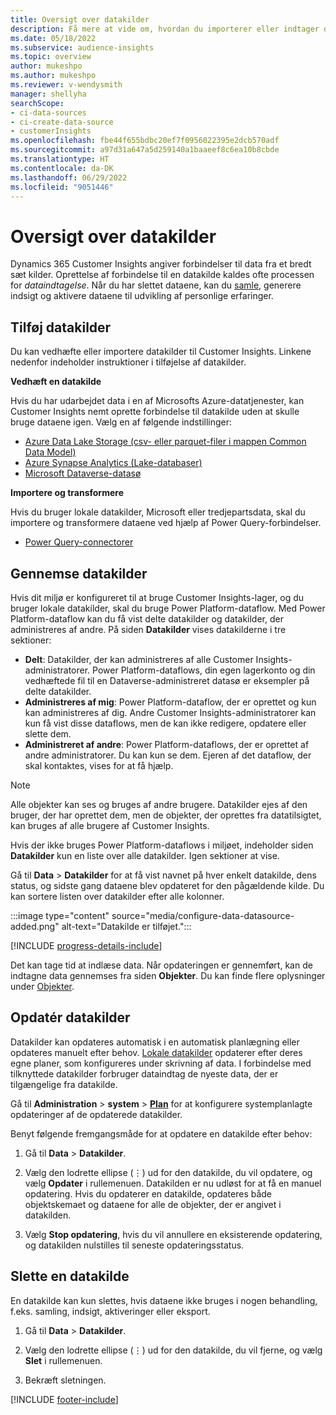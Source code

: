 ```yaml
---
title: Oversigt over datakilder
description: Få mere at vide om, hvordan du importerer eller indtager data fra forskellige kilder.
ms.date: 05/18/2022
ms.subservice: audience-insights
ms.topic: overview
author: mukeshpo
ms.author: mukeshpo
ms.reviewer: v-wendysmith
manager: shellyha
searchScope:
- ci-data-sources
- ci-create-data-source
- customerInsights
ms.openlocfilehash: fbe44f655bdbc20ef7f0956022395e2dcb570adf
ms.sourcegitcommit: a97d31a647a5d259140a1baaeef8c6ea10b8cbde
ms.translationtype: HT
ms.contentlocale: da-DK
ms.lasthandoff: 06/29/2022
ms.locfileid: "9051446"
---
```

# <a name="data-sources-overview"></a>Oversigt over datakilder

Dynamics 365 Customer Insights angiver forbindelser til data fra et bredt sæt kilder. Oprettelse af forbindelse til en datakilde kaldes ofte processen for *dataindtagelse*. Når du har slettet dataene, kan du [samle](data-unification.md), generere indsigt og aktivere dataene til udvikling af personlige erfaringer.

## <a name="add-data-sources"></a>Tilføj datakilder

Du kan vedhæfte eller importere datakilder til Customer Insights. Linkene nedenfor indeholder instruktioner i tilføjelse af datakilder.

**Vedhæft en datakilde**

Hvis du har udarbejdet data i en af Microsofts Azure-datatjenester, kan Customer Insights nemt oprette forbindelse til datakilde uden at skulle bruge dataene igen. Vælg en af følgende indstillinger:
- [Azure Data Lake Storage (csv- eller parquet-filer i mappen Common Data Model)](connect-common-data-model.md)
- [Azure Synapse Analytics (Lake-databaser)](connect-synapse.md)
- [Microsoft Dataverse-datasø](connect-dataverse-managed-lake.md)

**Importere og transformere**

Hvis du bruger lokale datakilder, Microsoft eller tredjepartsdata, skal du importere og transformere dataene ved hjælp af Power Query-forbindelser.
- [Power Query-connectorer](connect-power-query.md)

## <a name="review-data-sources"></a>Gennemse datakilder

Hvis dit miljø er konfigureret til at bruge Customer Insights-lager, og du bruger lokale datakilder, skal du bruge Power Platform-dataflow. Med Power Platform-dataflow kan du få vist delte datakilder og datakilder, der administreres af andre. På siden **Datakilder** vises datakilderne i tre sektioner:
- **Delt**: Datakilder, der kan administreres af alle Customer Insights-administratorer. Power Platform-dataflows, din egen lagerkonto og din vedhæftede fil til en Dataverse-administreret datasø er eksempler på delte datakilder.
- **Administreres af mig**: Power Platform-dataflow, der er oprettet og kun kan administreres af dig. Andre Customer Insights-administratorer kan kun få vist disse dataflows, men de kan ikke redigere, opdatere eller slette dem.
- **Administreret af andre**: Power Platform-dataflows, der er oprettet af andre administratorer. Du kan kun se dem. Ejeren af det dataflow, der skal kontaktes, vises for at få hjælp.
> [!NOTE]
> Alle objekter kan ses og bruges af andre brugere. Datakilder ejes af den bruger, der har oprettet dem, men de objekter, der oprettes fra datatilsigtet, kan bruges af alle brugere af Customer Insights.

Hvis der ikke bruges Power Platform-dataflows i miljøet, indeholder siden **Datakilder** kun en liste over alle datakilder. Igen sektioner at vise.

Gå til **Data** > **Datakilder** for at få vist navnet på hver enkelt datakilde, dens status, og sidste gang dataene blev opdateret for den pågældende kilde. Du kan sortere listen over datakilder efter alle kolonner.

:::image type="content" source="media/configure-data-datasource-added.png" alt-text="Datakilde er tilføjet.":::

[!INCLUDE [progress-details-include](includes/progress-details-pane.md)]

Det kan tage tid at indlæse data. Når opdateringen er gennemført, kan de indtagne data gennemses fra siden **Objekter**. Du kan finde flere oplysninger under [Objekter](entities.md).

## <a name="refresh-data-sources"></a>Opdatér datakilder

Datakilder kan opdateres automatisk i en automatisk planlægning eller opdateres manuelt efter behov. [Lokale datakilder](connect-power-query.md#add-data-from-on-premises-data-sources) opdaterer efter deres egne planer, som konfigureres under skrivning af data. I forbindelse med tilknyttede datakilder forbruger dataindtag de nyeste data, der er tilgængelige fra datakilde.

Gå til **Administration** > **system** > [**Plan**](system.md#schedule-tab) for at konfigurere systemplanlagte opdateringer af de opdaterede datakilder.

Benyt følgende fremgangsmåde for at opdatere en datakilde efter behov:

1. Gå til **Data** > **Datakilder**.

1. Vælg den lodrette ellipse (&vellip;) ud for den datakilde, du vil opdatere, og vælg **Opdater** i rullemenuen. Datakilden er nu udløst for at få en manuel opdatering. Hvis du opdaterer en datakilde, opdateres både objektskemaet og dataene for alle de objekter, der er angivet i datakilden.

1. Vælg **Stop opdatering**, hvis du vil annullere en eksisterende opdatering, og datakilden nulstilles til seneste opdateringsstatus.

## <a name="delete-a-data-source"></a>Slette en datakilde

En datakilde kan kun slettes, hvis dataene ikke bruges i nogen behandling, f.eks. samling, indsigt, aktiveringer eller eksport.

1. Gå til **Data** > **Datakilder**.

2. Vælg den lodrette ellipse (&vellip;) ud for den datakilde, du vil fjerne, og vælg **Slet** i rullemenuen.

3. Bekræft sletningen.


[!INCLUDE [footer-include](includes/footer-banner.md)]
